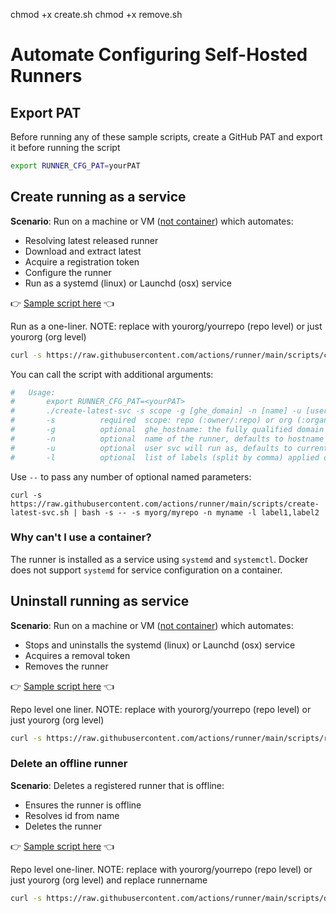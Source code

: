 chmod +x create.sh
chmod +x remove.sh

# Automate Configuring Self-Hosted Runners

## Export PAT

Before running any of these sample scripts, create a GitHub PAT and export it before running the script

```bash
export RUNNER_CFG_PAT=yourPAT
```

## Create running as a service

**Scenario**: Run on a machine or VM ([not container](#why-cant-i-use-a-container)) which automates:

- Resolving latest released runner
- Download and extract latest
- Acquire a registration token
- Configure the runner
- Run as a systemd (linux) or Launchd (osx) service

:point_right: [Sample script here](../scripts/create-latest-svc.sh) :point_left:

Run as a one-liner. NOTE: replace with yourorg/yourrepo (repo level) or just yourorg (org level)

```bash
curl -s https://raw.githubusercontent.com/actions/runner/main/scripts/create-latest-svc.sh | bash -s yourorg/yourrepo
```

You can call the script with additional arguments:

```bash
#   Usage:
#       export RUNNER_CFG_PAT=<yourPAT>
#       ./create-latest-svc -s scope -g [ghe_domain] -n [name] -u [user] -l [labels]
#       -s          required  scope: repo (:owner/:repo) or org (:organization)
#       -g          optional  ghe_hostname: the fully qualified domain name of your GitHub Enterprise Server deployment
#       -n          optional  name of the runner, defaults to hostname
#       -u          optional  user svc will run as, defaults to current
#       -l          optional  list of labels (split by comma) applied on the runner"
```

Use `--` to pass any number of optional named parameters:

```
curl -s https://raw.githubusercontent.com/actions/runner/main/scripts/create-latest-svc.sh | bash -s -- -s myorg/myrepo -n myname -l label1,label2
```

### Why can't I use a container?

The runner is installed as a service using `systemd` and `systemctl`. Docker does not support `systemd` for service configuration on a container.

## Uninstall running as service

**Scenario**: Run on a machine or VM ([not container](#why-cant-i-use-a-container)) which automates:

- Stops and uninstalls the systemd (linux) or Launchd (osx) service
- Acquires a removal token
- Removes the runner

:point_right: [Sample script here](../scripts/remove-svc.sh) :point_left:

Repo level one liner. NOTE: replace with yourorg/yourrepo (repo level) or just yourorg (org level)

```bash
curl -s https://raw.githubusercontent.com/actions/runner/main/scripts/remove-svc.sh | bash -s yourorg/yourrepo
```

### Delete an offline runner

**Scenario**: Deletes a registered runner that is offline:

- Ensures the runner is offline
- Resolves id from name
- Deletes the runner

:point_right: [Sample script here](../scripts/delete.sh) :point_left:

Repo level one-liner. NOTE: replace with yourorg/yourrepo (repo level) or just yourorg (org level) and replace runnername

```bash
curl -s https://raw.githubusercontent.com/actions/runner/main/scripts/delete.sh | bash -s yourorg/yourrepo runnername
```
